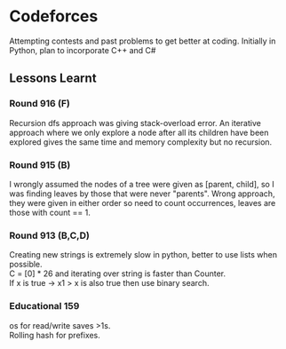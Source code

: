 # Codeforces
Attempting contests and past problems to get better at coding. Initially in Python, plan to incorporate C++ and C#

## Lessons Learnt 

### Round 916 (F)
Recursion dfs approach was giving stack-overload error. An iterative approach where we only explore a node after all its children have been explored gives the same time and memory complexity but no recursion.  

### Round 915 (B) 
I wrongly assumed the nodes of a tree were given as [parent, child], so I was finding leaves by those that were never "parents". Wrong approach, they were given in either order so need to count occurrences, leaves are those with count == 1.  

### Round 913 (B,C,D)
Creating new strings is extremely slow in python, better to use lists when possible.  
C = [0] * 26 and iterating over string is faster than Counter.  
If x is true -> x1 > x is also true then use binary search.  

### Educational 159 
os for read/write saves >1s.  
Rolling hash for prefixes.  

